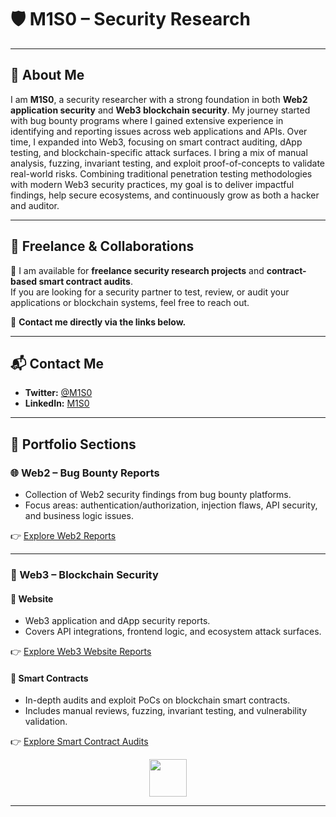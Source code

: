
# 🛡️ M1S0 – Security Research 

---

## 👤 About Me  
I am **M1S0**, a security researcher with a strong foundation in both **Web2 application security** and **Web3 blockchain security**. My journey started with bug bounty programs where I gained extensive experience in identifying and reporting issues across web applications and APIs. Over time, I expanded into Web3, focusing on smart contract auditing, dApp testing, and blockchain-specific attack surfaces. I bring a mix of manual analysis, fuzzing, invariant testing, and exploit proof-of-concepts to validate real-world risks. Combining traditional penetration testing methodologies with modern Web3 security practices, my goal is to deliver impactful findings, help secure ecosystems, and continuously grow as both a hacker and auditor.  

---

## 💼 Freelance & Collaborations  
🚀 I am available for **freelance security research projects** and **contract-based smart contract audits**.  
If you are looking for a security partner to test, review, or audit your applications or blockchain systems, feel free to reach out.  

📧 **Contact me directly via the links below.**

---

## 📬 Contact Me  
- **Twitter:** [@M1S0](https://x.com/UnknownMnz)  
- **LinkedIn:** [M1S0](https://www.linkedin.com/in/m1s0/)  

---

## 📂 Portfolio Sections  

### 🌐 Web2 – Bug Bounty Reports  
- Collection of Web2 security findings from bug bounty platforms.  
- Focus areas: authentication/authorization, injection flaws, API security, and business logic issues.  

👉 [Explore Web2 Reports](./Web2/)  

---

### 🔗 Web3 – Blockchain Security  

#### 📌 Website  
- Web3 application and dApp security reports.  
- Covers API integrations, frontend logic, and ecosystem attack surfaces.  

👉 [Explore Web3 Website Reports](./Web3/Website/)  

#### 📌 Smart Contracts  
- In-depth audits and exploit PoCs on blockchain smart contracts.  
- Includes manual reviews, fuzzing, invariant testing, and vulnerability validation.  

👉 [Explore Smart Contract Audits](./Web3/SmartContracts/)  

<p align="center">
  <img src="https://media.giphy.com/media/1ynCEtlgMPAeNAqdnu/giphy.gif" width="60" />
</p>

---
